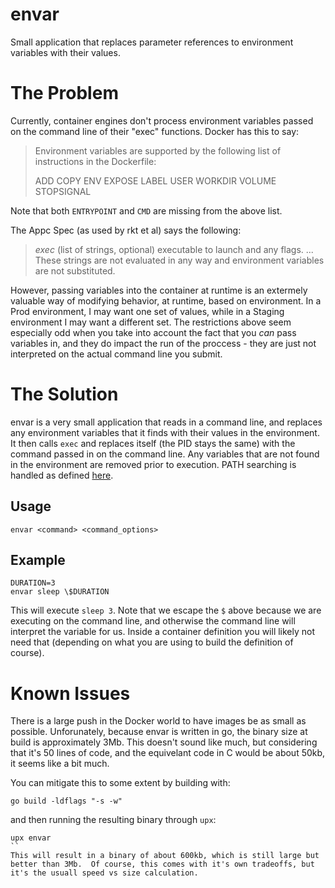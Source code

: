 # envar
Small application that replaces parameter references to environment variables with their values.

# The Problem

Currently, container engines don't process environment variables passed on the command line of their "exec" functions.  Docker has this to say:
> Environment variables are supported by the following list of instructions in the Dockerfile:
>
> ADD
> COPY
> ENV
> EXPOSE
> LABEL
> USER
> WORKDIR
> VOLUME
> STOPSIGNAL

Note that both `ENTRYPOINT` and `CMD` are missing from the above list.   

The Appc Spec (as used by rkt et al) says the following:
> *exec* (list of strings, optional) executable to launch and any flags. ...  These strings are not evaluated in any way and environment variables are not substituted.

However, passing variables into the container at runtime is an extermely valuable way of modifying behavior, at runtime, based on environment.   In a Prod environment, I may want one set of values, while in a Staging environment I may want a different set.   The restrictions above seem especially odd when you take into account the fact that you *can* pass variables in, and they do impact the run of the proccess - they are just not interpreted on the actual command line you submit.

# The Solution

envar is a very small application that reads in a command line, and replaces any environment variables that it finds with their values in the environment.  It then calls `exec` and replaces itself (the PID stays the same) with the command passed in on the command line.  Any variables that are not found in the environment are removed prior to execution. PATH searching is handled as defined [here](https://golang.org/pkg/os/exec/#LookPath).

## Usage
`envar <command> <command_options>`

## Example

```
DURATION=3
envar sleep \$DURATION
```
This will execute `sleep 3`. Note that we escape the `$` above because we are executing on the command line, and otherwise the command line will interpret the variable for us.   Inside a container definition you will likely not need that (depending on what you are using to build the definition of course).

# Known Issues

There is a large push in the Docker world to have images be as small as possible.  Unforunately, because envar is written in go, the binary size at build is approximately 3Mb.  This doesn't sound like much, but considering that it's 50 lines of code, and the equivelant code in C would be about 50kb, it seems like a bit much.

You can mitigate this to some extent by building with:
```
go build -ldflags "-s -w"
```
and then running the resulting binary through `upx`:
```
upx envar
``
This will result in a binary of about 600kb, which is still large but better than 3Mb.  Of course, this comes with it's own tradeoffs, but it's the usuall speed vs size calculation. 
